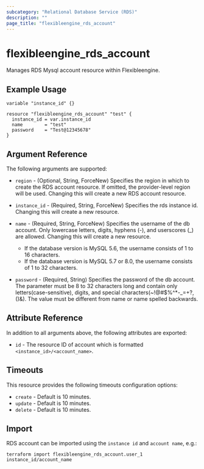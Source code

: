 ```yaml
---
subcategory: "Relational Database Service (RDS)"
description: ""
page_title: "flexibleengine_rds_account"
---
```


# flexibleengine_rds_account

Manages RDS Mysql account resource within Flexibleengine.

## Example Usage

```hcl
variable "instance_id" {}

resource "flexibleengine_rds_account" "test" {
  instance_id = var.instance_id
  name        = "test"
  password    = "Test@12345678"
}
```

## Argument Reference

The following arguments are supported:

* `region` - (Optional, String, ForceNew) Specifies the region in which to create the RDS account resource.
  If omitted, the provider-level region will be used. Changing this will create a new RDS account resource.

* `instance_id` - (Required, String, ForceNew) Specifies the rds instance id. Changing this will create a new resource.

* `name` - (Required, String, ForceNew) Specifies the username of the db account. Only lowercase letters, digits,
  hyphens (-), and userscores (_) are allowed. Changing this will create a new resource.
  + If the database version is MySQL 5.6, the username consists of 1 to 16 characters.
  + If the database version is MySQL 5.7 or 8.0, the username consists of 1 to 32 characters.

* `password` - (Required, String) Specifies the password of the db account. The parameter must be 8 to 32 characters
  long and contain only letters(case-sensitive), digits, and special characters(~!@#$%^*-_=+?,()&). The value must be
  different from name or name spelled backwards.

## Attribute Reference

In addition to all arguments above, the following attributes are exported:

* `id` - The resource ID of account which is formatted `<instance_id>/<account_name>`.

## Timeouts

This resource provides the following timeouts configuration options:

* `create` - Default is 10 minutes.
* `update` - Default is 10 minutes.
* `delete` - Default is 10 minutes.

## Import

RDS account can be imported using the `instance id` and `account name`, e.g.:

```shell
terraform import flexibleengine_rds_account.user_1 instance_id/account_name
```
